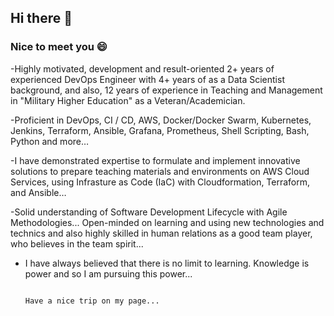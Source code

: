 ## Hi there 👋

### Nice to meet you 😄

-Highly motivated, development and result-oriented 2+ years of experienced DevOps Engineer with 4+ years of as a Data Scientist background, and also, 12 years of experience in Teaching and Management in "Military Higher Education" as a Veteran/Academician.

-Proficient in DevOps, CI / CD, AWS, Docker/Docker Swarm, Kubernetes, Jenkins, Terraform, Ansible, Grafana, Prometheus, Shell Scripting, Bash, Python and more… 

-I have demonstrated expertise to formulate and implement innovative solutions to prepare teaching materials and environments on AWS Cloud Services, using Infrasture as Code (IaC) with Cloudformation, Terraform, and Ansible… 

-Solid understanding of Software Development Lifecycle with Agile Methodologies... Open-minded on learning and using new technologies and technics and also highly skilled in human relations as a good team player, who believes in the team spirit...

- I have always believed that there is no limit to learning. Knowledge is power and so I am pursuing this power...


                                                                                          Have a nice trip on my page... 
